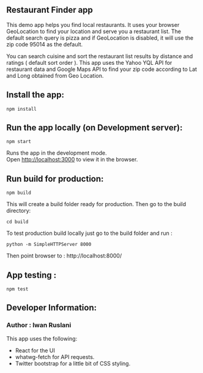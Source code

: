 ## Restaurant Finder app

This demo app helps you find local restaurants. It uses your browser GeoLocation to find your location and serve you a restaurant list. The default search query is pizza and if GeoLocation is disabled, it will use the zip code 95014 as the default.

You can search cuisine and sort the restaurant list results by distance and ratings ( default sort order ).
This app uses the Yahoo YQL API for restaurant data and Google Maps API to find your zip code according to Lat and Long obtained from Geo Location.

## Install the app:

`npm install`

## Run the app locally (on Development server):

`npm start`

Runs the app in the development mode.<br>
Open [http://localhost:3000](http://localhost:3000) to view it in the browser.

## Run build for production:

`npm build`

This will create a build folder ready for production.
Then go to the build directory:

`cd build`

To test production build locally just go to the build folder and run :

`python -m SimpleHTTPServer 8000`

Then point browser to : http://localhost:8000/

## App testing :

`npm test`

## Developer Information:

### Author : Iwan Ruslani
This app uses the following:

- React for the UI
- whatwg-fetch for API requests.
- Twitter bootstrap for a little bit of CSS styling.
